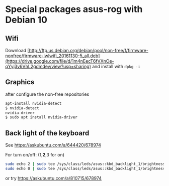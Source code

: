
# Special packages asus-rog with Debian 10
## Wifi
Download [http://ftp.us.debian.org/debian/pool/non-free/f/firmware-nonfree/firmware-iwlwifi_20161130-5_all.deb](https://drive.google.com/file/d/1m4nEecT6fVXnOe-qYyj3v6VhL2gdmdey/view?usp=sharing) and install with `dpkg -i`


## Graphics
after configure the non-free repositories
```bash
apt-install nvidia-detect
$ nvidia-detect
nvidia-driver
$ sudo apt install nvidia-driver
```

## Back light of the keyboard
See https://askubuntu.com/a/644420/678974 

For turn on/off: (1,__2__,3 for on)
```bash
sudo echo 2 | sudo tee /sys/class/leds/asus::kbd_backlight_1/brightness
sudo echo 0 | sudo tee /sys/class/leds/asus::kbd_backlight_1/brightness
```
or try https://askubuntu.com/a/810715/678974




